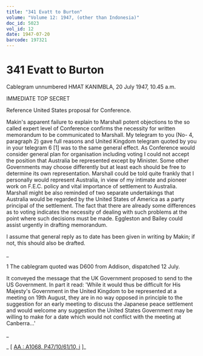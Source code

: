 ```yaml
---
title: "341 Evatt to Burton"
volume: "Volume 12: 1947, (other than Indonesia)"
doc_id: 5023
vol_id: 12
date: 1947-07-20
barcode: 197321
---
```


# 341 Evatt to Burton

Cablegram unnumbered HMAT KANIMBLA, 20 July 1947, 10.45 a.m.

IMMEDIATE TOP SECRET

Reference United States proposal for Conference.

Makin's apparent failure to explain to Marshall potent objections to the so called expert level of Conference confirms the necessity for written memorandum to be communicated to Marshall. My telegram to you (No- 4, paragraph 2) gave full reasons and United Kingdom telegram quoted by you in your telegram 6 [1] was to the same general effect. As Conference would consider general plan for organisation including voting I could not accept the position that Australia be represented except by Minister. Some other Governments may choose differently but at least each should be free to determine its own representation. Marshall could be told quite frankly that I personally would represent Australia, in view of my intimate and pioneer work on F.E.C. policy and vital importance of settlement to Australia. Marshall might be also reminded of two separate undertakings that Australia would be regarded by the United States of America as a party principal of the settlement. The fact that there are already some differences as to voting indicates the necessity of dealing with such problems at the point where such decisions must be made. Eggleston and Bailey could assist urgently in drafting memorandum.

I assume that general reply as to date has been given in writing by Makin; if not, this should also be drafted.

_

1 The cablegram quoted was D600 from Addison, dispatched 12 July.

It conveyed the message that the UK Government proposed to send to the US Government. In part it read: 'While it would thus be difficult for His Majesty's Government in the United Kingdom to be represented at a meeting on 19th August, they are in no way opposed in principle to the suggestion for an early meeting to discuss the Japanese peace settlement and would welcome any suggestion the United States Government may be willing to make for a date which would not conflict with the meeting at Canberra...'

_

_ [ [AA : A1068, P47/10/61/10, i](http://www.naa.gov.au/cgi-bin/Search?O=I&Number=197321) ]_
